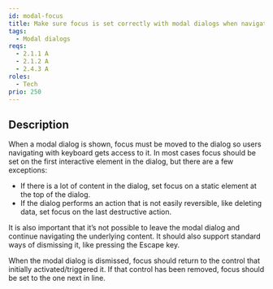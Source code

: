 ```yaml
---
id: modal-focus
title: Make sure focus is set correctly with modal dialogs when navigating with keyboard
tags:
  - Modal dialogs
reqs:
  - 2.1.1 A
  - 2.1.2 A
  - 2.4.3 A
roles:
  - Tech
prio: 250
---
```


## Description

When a modal dialog is shown, focus must be moved to the dialog so users navigating with keyboard gets access to it. In most cases focus should be set on the first interactive element in the dialog, but there are a few exceptions:

- If there is a lot of content in the dialog, set focus on a static element at the top of the dialog.
- If the dialog performs an action that is not easily reversible, like deleting data, set focus on the last destructive action.

It is also important that it’s not possible to leave the modal dialog and continue navigating the underlying content. It should also support standard ways of dismissing it, like pressing the Escape key.

When the modal dialog is dismissed, focus should return to the control that initially activated/triggered it. If that control has been removed, focus should be set to the one next in line.
